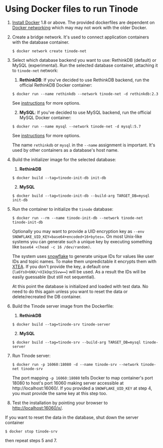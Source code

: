 # Using Docker files to run Tinode

1. [Install Docker](https://docs.docker.com/install/) 1.8 or above. The provided dockerfiles are dependent on [Docker networking](https://docs.docker.com/network/) which may may not work with the older Docker. 

2. Create a bridge network. It's used to connect application containers with the database container. 
	```
	$ docker network create tinode-net
	```
	
3. Select which database backend you want to use: RethinkDB (default) or MySQL (experimental). Run the selected database container, attaching it to `tinode-net` network:

	1. **RethinkDB**: If you've decided to use RethinkDB backend, run the official RethinkDB Docker container:
	```
	$ docker run --name rethinkdb --network tinode-net -d rethinkdb:2.3
	```
	See [instructions](https://hub.docker.com/_/rethinkdb/) for more options.
	
	2. **MySQL**: If you've decided to use MySQL backend, run the official MySQL Docker container:
	```
	$ docker run --name mysql --network tinode-net -d mysql:5.7
	```
	See [instructions](https://hub.docker.com/_/mysql/) for more options.
	
	The name `rethinkdb` or `mysql` in the `--name` assignment is important. It's used by other containers as a database's host name.


4. Build the initializer image for the selected database:
	1. **RethinkDB**
	```
	$ docker build --tag=tinode-init-db init-db
	```
	2. **MySQL**
	```
	$ docker build --tag=tinode-init-db --build-arg TARGET_DB=mysql init-db
	```
	
5. Run the container to initialize the `tinode` database:
	```
	$ docker run --rm --name tinode-init-db --network tinode-net tinode-init-db
	```
	Optionally you may want to provide a UID encryption key as `--env SNOWFLAKE_UID_KEY=base64+encoded+16+bytes=`. On most Unix-like systems you can generate such a unique key by executing something like `base64 <(head -c 16 /dev/random)`.
	 
	The system uses [snowflake](https://github.com/tinode/snowflake) to generate unique IDs for values like user IDs and topic names. To make them unpredictable it encrypts them with [XTEA](https://en.wikipedia.org/wiki/XTEA). If you don't provide the key, a default one (`la6YsO+bNX/+XIkOqc5Svw==`) will be used. As a result the IDs will be easily guessable (but still not sequential). 

	At this point the database is initialized and loaded with test data. No need to do this again unless you want to reset the data or delete/recreated the DB container.

6. Build the Tinode server image from the Dockerfile:
	1. **RethinkDB**
	```
	$ docker build --tag=tinode-srv tinode-server
	```
	2. **MySQL**
	```
	$ docker build --tag=tinode-srv --build-arg TARGET_DB=mysql tinode-server
	```

7. Run Tinode server:
	```
	$ docker run -p 16060:18080 -d --name tinode-srv --network tinode-net tinode-srv
	```
	The port mapping `-p 16060:18080` tells Docker to map container's port 18080 to host's port 16060 making server accessible at http://localhost:16060/. If you provided a `SNOWFLAKE_UID_KEY` at step 4, you must provide the same key at this step too.

8. Test the installation by pointing your browser to [http://localhost:16060/x/](http://localhost:16060/x/).

If you want to reset the data in the database, shut down the server container
```
$ docker stop tinode-srv
```
then repeat steps 5 and 7.

